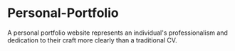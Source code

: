 # Personal-Portfolio
A personal portfolio website represents an individual's professionalism and dedication to their craft more clearly than a traditional CV.
